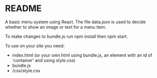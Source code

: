 # README #

A basic menu system using React. The file data.json is used to decide whether to show an image or text for a menu item.

To make changes to bundle.js run npm install then npm start.

To use on your site you need:

- index.html (or your own html using bundle.js, an element with an id of 'container' and using style.css)
- bundle.js
- /css/style.css